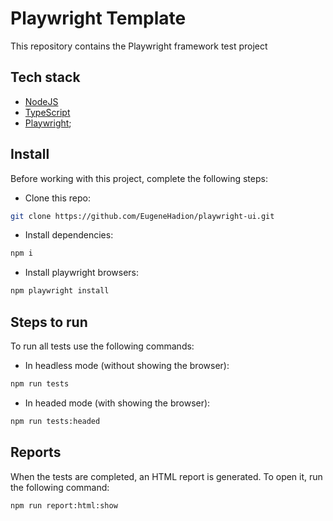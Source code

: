 # Playwright Template

This repository contains the Playwright framework test project

## Tech stack

-   [NodeJS](https://nodejs.org/)
-   [TypeScript](https://www.typescriptlang.org/)
-   [Playwright](https://playwright.dev/);

## Install

Before working with this project, complete the following steps:

-   Clone this repo:

```bash
git clone https://github.com/EugeneHadion/playwright-ui.git
```

-   Install dependencies:

```bash
npm i
```

-   Install playwright browsers:

```bash
npm playwright install
```

## Steps to run

To run all tests use the following commands:

-   In headless mode (without showing the browser):

```bash
npm run tests
```

-   In headed mode (with showing the browser):

```bash
npm run tests:headed
```

## Reports

When the tests are completed, an HTML report is generated. To open it, run the following command:

```bash
npm run report:html:show
```

